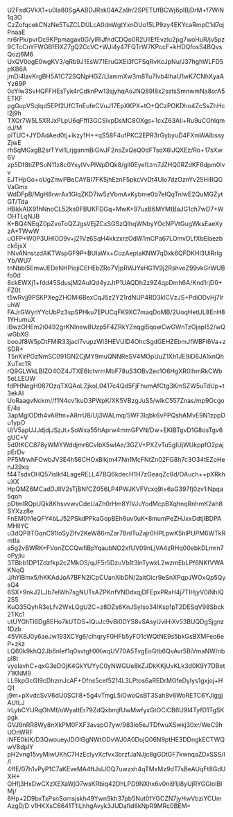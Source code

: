 U2FsdGVkX1+u0la80SgAABDJRsk04AZa9r/2SPETUfBCWj6plBjDrM+f7WiN1q3O
CzZofqcekCNzNe5TsZCLDULcA0dnWgtYxnDUo15LP9zy4EKYcaRmpC1d7ojPnaaE
nr6rPk/pvrDc9KPpmagax0G/yIRlJfndCDQo0R2UlIEfEvzlu2pg7woHuR/jv5pz
9CTcCnYFWGBfElXZ7gQ2CcVC+WJi4y47FQTrW7KPccF+kHDQfosS4BQvsQozj6M6
UxQV0ogE0wgKV3/qRb9J1EsW71EruGXEi3fCFSqRvKcJpNu/J37hghWLFD5pKB6A
jmDi4lavKrgBH5A1C72SQNpHGZ/LIammXw3m8Tu7lvb4IhaU1wK7CNhXyaAYz69P
0cYlw3SvHQFFHEsTyk4rCdknPw13sjyhqAoJNQ89I8x2sstsSmnwmNa8orA5ETKF
pgGupVSqlqd5EPf2UfCTnEufeCVuJ17EpXKPX+tO+QCzPOKDho4ZcSsZhHcl2j9h
TXOr7W5L5XRJxPLpU6qFffl3GCSivpDsMC8OXgs+1cxZ63AIi+Ru9uCOhlqmdJ/M
piTUC+JYDAdAed0tj+ikzy1H++qS58F4ufPKC2EPR3rGybyuD4FXmWAIbssyZjwE
rhSqMGxgB2srTYvi1LrjganmBiGivJF2nsZxQeQ0dFTsoX6lJQXEz/Ro+17sXw6V
zp5Df8tiZPSuN11z8c0YsyIVvPIWpDQk8/gIl0EyefLtm7JZHQ0RZdKF6dpm0lvv
EJTHpGo+oUgZmvPBeCAYBI7FK5jhEznF5pkcVvDt4UIo7dzOznYv25HiRQGVaGmx
WdDFpB/MgH8rwrAx1GlqZKD7iw5zVbmAxKybme0b7eIQqTnlwE2QuMGZytGT/Tda
HBkkAIX91hNnoCL52ks0FBUKFDGq+MwK+97uxB6MYMtBaJG1ch7wD7+WOHTLqNJB
K+BQ4NEqZ0pZvoToQZJgsVEjZCxSGSzQlhqWNbyYOcNPVtGugWksEaeXyzA+TWwW
uOFP+W0P3UHlOD9v+j21Vz6SqH4kkzxrzOdW1mCPa67LOmvDLfXbElaezbck6jsX
hNvANnstzdAKTWspGF9P+BUIaWx+CozAeptaKNW7qDxk6QFDKHl3UiRrlgYb/WU7
tnNbbi5EmwJEDeNHPiojiCEHEbZRo7VjpRWJYsHG1V9j2RshveZ99vkGrWUBfo0d
8ckEWXj1+fdd45SdusjM2AuIQd4yzJtP1UAQDh2z9Z4qpDmh6A/Knd1rjD0+FZ0t
t5wRvjj9PSKPXegZHOMl6BexCqJ5z2Y21rdNUP4RD3klCVzJS+PdiODvHj7IruhW
FAJrGWynYYcUbPz3spSPHku7EPUCqFK9XC7maqDoMB/2UoqHetUL8EnH81YHumuX
lBwzOHEm2i0492grKNlnew8Uzp5F4ZRkYZnqgi5qowCwGWnTzOjapI52/wQwGbXG
booJf8W5pDtFMiR33jacl7vupzWl3HEVUlD4OhcSgdGEHZEbmJfWBFl6Va+zSDR+
T5nKirPGzNmSC091GN2CjMY9muQNNReSV4MOpUuZ1Xh1JE9iD6JA1xnQhXuTxc1R
rQ9GLWkLBlZO4OZ4JTXE6lctvrmMbF78uS3OBv2ec1O6HgXR0IhmRkCWb5eLLEUW
fdPHNegH087OzqTXQAoLZjkoL0417c4Qd5FjFhumAfCtg3KmSZW5uTdUp+t3ekAI
UoRaagvNckm//f1N4cv1kuD3PWpK/XK5VBzgJuS5/wlkC557Znas/mp9OcgoE/4s
3apMglODth4vA8fm+A8rrU8/Uj3WALmq/5WF3lqbk6vPPQshAMvE9N1zppDu1ypO
U/V5apUJJdjdjJSzJt+SoWxa55hAprw4mmGFVN/Dw+EKIBTgvD1G8osTgv6gUC+V
5d0tKCC878yWMYWddjmr6CvlbX5wIAe/3GZV+PXZvTu5gIUjWUkppfO2pajpErDv
PF5MrwhFOwbJV3E4h56CHOxBlkjm47Nn1McFNtZn02FG8h7c3O34tEZoHenJ39xq
f44TsdxOHQ57islkf4LageRELL47BQ6kdecH1H7zGeaqZc6d/OAuch++pXRkhuXX
HpQMZ6MCadDJIIV2sTjBNfCZ056LP4PWJKVFVcxq9l+6aG397fj0zv1iNpqa5qoh
pDtmlRQpUQk8KhsvvwvCdeUaZh0rHm8YlVJuYodMcpBXqhnqRnhmK2ah8SYXzz8e
FnEM0h1eQFY4bLJ52PSkdPPkaGopBEh6uv0uK+8mumPeZHJxxDdtjIBDPAMHlIYC
u3dQP8TGqnC91loSyZlfv2KeW86mZar7BnITuZajr0HPLpwK5hlPUPM6WTkRmtIa
a5g2vBWRK+FVonZCCQwfiBpYqaubNO2xfUV09nLjVA4zRHq00ebkDLmrn7oPyjiu
3TBbb1DP1Zdzfkp2cZMkOS/qJF5r5DzuVb1t3lnTywkL2wzmEbLPf6NKfVWAKNqQ
J/hYiBmx5/hKKAdJoA7BFN2lCpCUanXibDN/2aitOicr9eSnXPqpJWOxQp5QysQ4
6SX+9nkJ2LJb7elWh7sgNUTsAZPKnfVNDdxqjDFEpxPRaH4j7TIHjyV0iNhIQ2S5
KuO35QyhR3eLfv2WxLQgU2C+z8DZs6KnJSyIso34lKsp1pT2DESqV98Sbck2TKc1
utUYGhTl6Dg8EHo7kUTDS+lQuJc9vBi0DYS8vSAsyUviHiXv53BUQDgSjgnz1Dzb
45VK8J0y6aeJw193XCYg6/clhqryF0HFb5yFO1cWQtNE9s5bkGsBXMFeo6eP+zkz
LQ60k9khQ2Jb6nIef1q0svtgHXKwqUV70A5TvgEoGtb6QvAvr5BiVmaNW/nbpl8t
vyeIavhC+qxG3eDOjK4GkYUYyC0yNWGUe8kZJDkKKjUvKLk3d0K9Y7DBet71KNM9
LL9kpGcGI9cDhzmJcAF+Ofns5cef5214L3LPtos6aREDrMGfeDyIys1gxjoj+HQ1
j9m+pXvdcSvV6dU0SCII8+5g4vTmgL5iOwoQsBT3Sah8v6WoRETC6YJlggjAUtLJ
lrLybCYURqOhMf/oWyaItEr79ZdQxbmjfUwMwfyxGtOCiCB6U9I4TyfD1TgSKpgk
GVJ9nRR8Wy8nXkPM0FXF3avspO7yw/983io5eJTDfwuXSwkj30xr/WeC9hUDnWRF
iNFE0kIK/D3QwoueyJDOlGgNWtODvWJ0A0DujQ06N9ptHE3DDngkECTWQwV8dpIY
pH2vng15vyMiwUKhC7HzEclyvXcfvx3brzfJaNJjc8gGDtGF7kwnqaZDxSSS/l/l
4ffE/07h1vPyP1C7aKEveMA4ftJslJOQ7uwzxh4qTMxMz9dT7sBeAUqFt8GdUXH+
OHfj3HxDwCXzXEXaWjO7wsKRbiq42DhLPD9NXhx6v0ni91ji8yUjRYGGloIBlMj/
8Hp+2D9bxTxPsnSomsjskh49YwnSkh37pb5Nut0fYGCZN7jyHwVbziYCUmAzgD/D
v1HKXsC6641T1ILhhgAvyk3JUDafld6kNpR9MRc0BEM=
